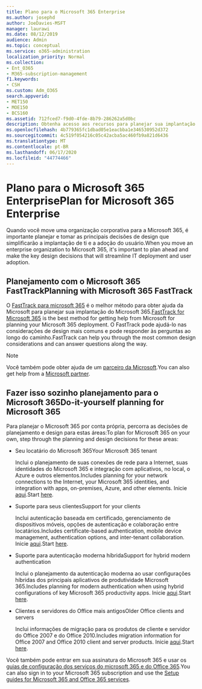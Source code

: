 ```yaml
---
title: Plano para o Microsoft 365 Enterprise
ms.author: josephd
author: JoeDavies-MSFT
manager: laurawi
ms.date: 08/12/2019
audience: Admin
ms.topic: conceptual
ms.service: o365-administration
localization_priority: Normal
ms.collection:
- Ent_O365
- M365-subscription-management
f1.keywords:
- CSH
ms.custom: Adm_O365
search.appverid:
- MET150
- MOE150
- BCS160
ms.assetid: 712fced7-f9d0-4fde-8b79-286262a5d0bc
description: Obtenha acesso aos recursos para planejar sua implantação do Microsoft 365 Enterprise.
ms.openlocfilehash: 4b779365fc1dbad05e1eacbba1e346530952d372
ms.sourcegitcommit: 4c519f054216c05c42acba5ac460fb9a821d6436
ms.translationtype: MT
ms.contentlocale: pt-BR
ms.lasthandoff: 06/17/2020
ms.locfileid: "44774466"
---
```

# <a name="plan-for-microsoft-365-enterprise"></a><span data-ttu-id="ec048-103">Plano para o Microsoft 365 Enterprise</span><span class="sxs-lookup"><span data-stu-id="ec048-103">Plan for Microsoft 365 Enterprise</span></span>

<span data-ttu-id="ec048-104">Quando você move uma organização corporativa para a Microsoft 365, é importante planejar e tomar as principais decisões de design que simplificarão a implantação de ti e a adoção do usuário.</span><span class="sxs-lookup"><span data-stu-id="ec048-104">When you move an enterprise organization to Microsoft 365, it's important to plan ahead and make the key design decisions that will streamline IT deployment and user adoption.</span></span> 

## <a name="planning-with-microsoft-365-fasttrack"></a><span data-ttu-id="ec048-105">Planejamento com o Microsoft 365 FastTrack</span><span class="sxs-lookup"><span data-stu-id="ec048-105">Planning with Microsoft 365 FastTrack</span></span>

<span data-ttu-id="ec048-106">O [FastTrack para microsoft 365](https://www.microsoft.com/fasttrack/microsoft-365) é o melhor método para obter ajuda da Microsoft para planejar sua implantação do Microsoft 365.</span><span class="sxs-lookup"><span data-stu-id="ec048-106">[FastTrack for Microsoft 365](https://www.microsoft.com/fasttrack/microsoft-365) is the best method for getting help from Microsoft for planning your Microsoft 365 deployment.</span></span> <span data-ttu-id="ec048-107">O FastTrack pode ajudá-lo nas considerações de design mais comuns e pode responder às perguntas ao longo do caminho.</span><span class="sxs-lookup"><span data-stu-id="ec048-107">FastTrack can help you through the most common design considerations and can answer questions along the way.</span></span> 

>[!Note]
><span data-ttu-id="ec048-108">Você também pode obter ajuda de um [parceiro da Microsoft](https://www.microsoft.com/solution-providers/home).</span><span class="sxs-lookup"><span data-stu-id="ec048-108">You can also get help from a [Microsoft partner](https://www.microsoft.com/solution-providers/home).</span></span>
>

## <a name="do-it-yourself-planning-for-microsoft-365"></a><span data-ttu-id="ec048-109">Fazer isso sozinho planejamento para o Microsoft 365</span><span class="sxs-lookup"><span data-stu-id="ec048-109">Do-it-yourself planning for Microsoft 365</span></span>

<span data-ttu-id="ec048-110">Para planejar o Microsoft 365 por conta própria, percorra as decisões de planejamento e design para estas áreas:</span><span class="sxs-lookup"><span data-stu-id="ec048-110">To plan for Microsoft 365 on your own, step through the planning and design decisions for these areas:</span></span>

- <span data-ttu-id="ec048-111">Seu locatário do Microsoft 365</span><span class="sxs-lookup"><span data-stu-id="ec048-111">Your Microsoft 365 tenant</span></span>

  <span data-ttu-id="ec048-112">Inclui o planejamento de suas conexões de rede para a Internet, suas identidades do Microsoft 365 e integração com aplicativos, no local, o Azure e outros elementos.</span><span class="sxs-lookup"><span data-stu-id="ec048-112">Includes planning for your network connections to the Internet, your Microsoft 365 identities, and integration with apps, on-premises, Azure, and other elements.</span></span> <span data-ttu-id="ec048-113">Inicie [aqui](subscriptions-licenses-accounts-and-tenants-for-microsoft-cloud-offerings.md).</span><span class="sxs-lookup"><span data-stu-id="ec048-113">Start [here](subscriptions-licenses-accounts-and-tenants-for-microsoft-cloud-offerings.md).</span></span>

- <span data-ttu-id="ec048-114">Suporte para seus clientes</span><span class="sxs-lookup"><span data-stu-id="ec048-114">Support for your clients</span></span>

  <span data-ttu-id="ec048-115">Inclui autenticação baseada em certificado, gerenciamento de dispositivos móveis, opções de autenticação e colaboração entre locatários.</span><span class="sxs-lookup"><span data-stu-id="ec048-115">Includes certificate-based authentication, mobile device management, authentication options, and inter-tenant collaboration.</span></span> <span data-ttu-id="ec048-116">Inicie [aqui](office-365-client-support-certificate-based-authentication.md).</span><span class="sxs-lookup"><span data-stu-id="ec048-116">Start [here](office-365-client-support-certificate-based-authentication.md).</span></span>

- <span data-ttu-id="ec048-117">Suporte para autenticação moderna híbrida</span><span class="sxs-lookup"><span data-stu-id="ec048-117">Support for hybrid modern authentication</span></span>

  <span data-ttu-id="ec048-118">Inclui o planejamento da autenticação moderna ao usar configurações híbridas dos principais aplicativos de produtividade Microsoft 365.</span><span class="sxs-lookup"><span data-stu-id="ec048-118">Includes planning for modern authentication when using hybrid configurations of key Microsoft 365 productivity apps.</span></span> <span data-ttu-id="ec048-119">Inicie [aqui](hybrid-modern-auth-overview.md).</span><span class="sxs-lookup"><span data-stu-id="ec048-119">Start [here](hybrid-modern-auth-overview.md).</span></span>

- <span data-ttu-id="ec048-120">Clientes e servidores do Office mais antigos</span><span class="sxs-lookup"><span data-stu-id="ec048-120">Older Office clients and servers</span></span>

  <span data-ttu-id="ec048-121">Inclui informações de migração para os produtos de cliente e servidor do Office 2007 e do Office 2010.</span><span class="sxs-lookup"><span data-stu-id="ec048-121">Includes migration information for Office 2007 and Office 2010 client and server products.</span></span> <span data-ttu-id="ec048-122">Inicie [aqui](plan-upgrade-previous-versions-office.md).</span><span class="sxs-lookup"><span data-stu-id="ec048-122">Start [here](plan-upgrade-previous-versions-office.md).</span></span>

<span data-ttu-id="ec048-123">Você também pode entrar em sua assinatura do Microsoft 365 e usar os [guias de configuração dos serviços do microsoft 365 e do Office 365](setup-guides-for-office-365.md).</span><span class="sxs-lookup"><span data-stu-id="ec048-123">You can also sign in to your Microsoft 365 subscription and use the [Setup guides for Microsoft 365 and Office 365 services](setup-guides-for-office-365.md).</span></span>
